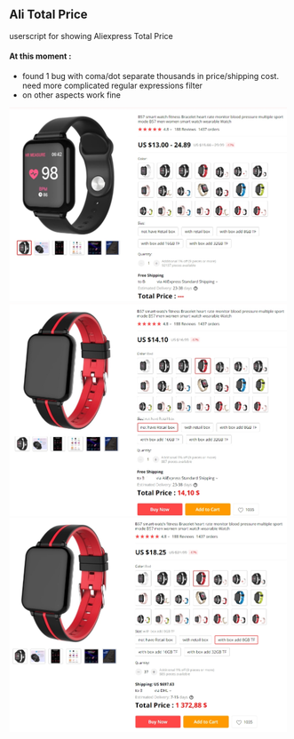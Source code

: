 ## Ali Total Price
userscript for showing Aliexpress Total Price

#### At this moment :
- found 1 bug with coma/dot separate thousands in price/shipping cost. need more complicated regular expressions filter  
- on other aspects work fine

<img src="images/20190913_1.jpg" width="500">
<br/>
<img src="images/20190913_2.jpg" width="500">
<br/>
<img src="images/20190913_3.jpg" width="500">
